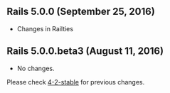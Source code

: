 ## Rails 5.0.0 (September 25, 2016) ##

*  Changes in Railties


## Rails 5.0.0.beta3 (August 11, 2016) ##

*  No changes.

Please check [4-2-stable](https://github.com/rails/rails/blob/4-2-stable/activemodel/CHANGELOG.md) for previous changes.
